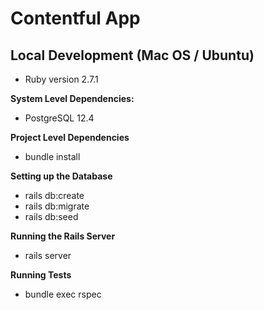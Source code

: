 # Contentful App
## Local Development (Mac OS / Ubuntu)

 - Ruby version 2.7.1

**System Level Dependencies:**

 - PostgreSQL 12.4

**Project Level Dependencies**

 - bundle install

**Setting up the Database**

 - rails db:create 
 - rails db:migrate 
 - rails db:seed

**Running the Rails Server**

 - rails server

**Running Tests**

- bundle exec rspec
